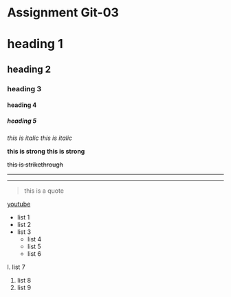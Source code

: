 # Assignment Git-03
<!-- heading-->
# heading 1
## heading 2
### heading 3
#### heading 4
##### heading 5
<!--italic-->
*this is italic*
_this is italic_
<!--Strong-->
**this is strong**
__this is strong__
<!--strikethrough-->
~~this is strikethrough~~
<!--horizontal-->
---
***
<!--blockquote-->
>this is a quote
<!-- Link-->
[youtube](www.youtube.com)
<!--ul-->
* list 1
* list 2
* list 3
  * list 4
  * list 5
  * list 6
<!--ol-->
l. list 7
1. list 8
1. list 9
